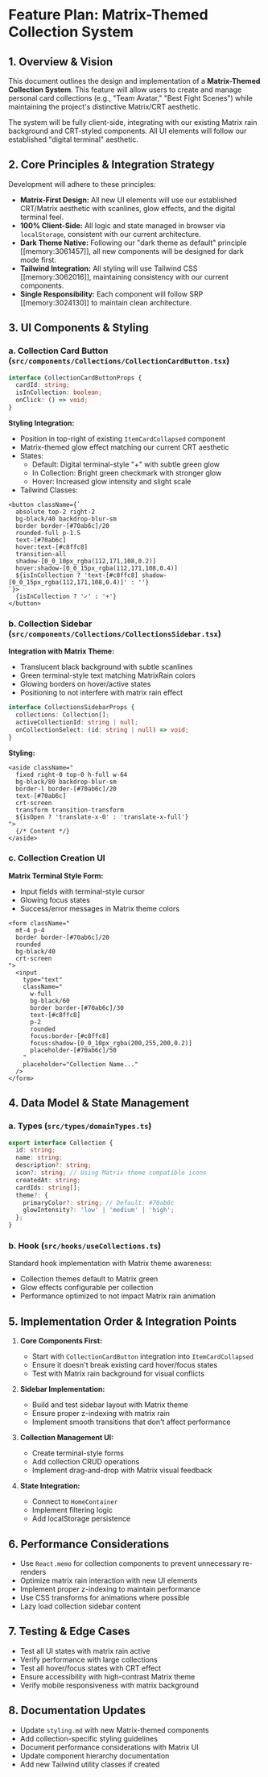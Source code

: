 # **Feature Plan: Matrix-Themed Collection System**

## 1. Overview & Vision

This document outlines the design and implementation of a **Matrix-Themed Collection System**. This feature will allow users to create and manage personal card collections (e.g., "Team Avatar," "Best Fight Scenes") while maintaining the project's distinctive Matrix/CRT aesthetic.

The system will be fully client-side, integrating with our existing Matrix rain background and CRT-styled components. All UI elements will follow our established "digital terminal" aesthetic.

## 2. Core Principles & Integration Strategy

Development will adhere to these principles:

* **Matrix-First Design:** All new UI elements will use our established CRT/Matrix aesthetic with scanlines, glow effects, and the digital terminal feel.
* **100% Client-Side:** All logic and state managed in browser via `localStorage`, consistent with our current architecture.
* **Dark Theme Native:** Following our "dark theme as default" principle [[memory:3061457]], all new components will be designed for dark mode first.
* **Tailwind Integration:** All styling will use Tailwind CSS [[memory:3062016]], maintaining consistency with our current components.
* **Single Responsibility:** Each component will follow SRP [[memory:3024130]] to maintain clean architecture.

## 3. UI Components & Styling

### a. Collection Card Button (`src/components/Collections/CollectionCardButton.tsx`)

```typescript
interface CollectionCardButtonProps {
  cardId: string;
  isInCollection: boolean;
  onClick: () => void;
}
```

**Styling Integration:**
* Position in top-right of existing `ItemCardCollapsed` component
* Matrix-themed glow effect matching our current CRT aesthetic
* States:
  - Default: Digital terminal-style "+" with subtle green glow
  - In Collection: Bright green checkmark with stronger glow
  - Hover: Increased glow intensity and slight scale
* Tailwind Classes:
```tsx
<button className={`
  absolute top-2 right-2 
  bg-black/40 backdrop-blur-sm
  border border-[#70ab6c]/20
  rounded-full p-1.5
  text-[#70ab6c] 
  hover:text-[#c8ffc8]
  transition-all
  shadow-[0_0_10px_rgba(112,171,108,0.2)]
  hover:shadow-[0_0_15px_rgba(112,171,108,0.4)]
  ${isInCollection ? 'text-[#c8ffc8] shadow-[0_0_15px_rgba(112,171,108,0.4)]' : ''}
`}>
  {isInCollection ? '✓' : '+'}
</button>
```

### b. Collection Sidebar (`src/components/Collections/CollectionsSidebar.tsx`)

**Integration with Matrix Theme:**
* Translucent black background with subtle scanlines
* Green terminal-style text matching MatrixRain colors
* Glowing borders on hover/active states
* Positioning to not interfere with matrix rain effect

```typescript
interface CollectionsSidebarProps {
  collections: Collection[];
  activeCollectionId: string | null;
  onCollectionSelect: (id: string | null) => void;
}
```

**Styling:**
```tsx
<aside className="
  fixed right-0 top-0 h-full w-64
  bg-black/80 backdrop-blur-sm
  border-l border-[#70ab6c]/20
  text-[#70ab6c]
  crt-screen
  transform transition-transform
  ${isOpen ? 'translate-x-0' : 'translate-x-full'}
">
  {/* Content */}
</aside>
```

### c. Collection Creation UI

**Matrix Terminal Style Form:**
* Input fields with terminal-style cursor
* Glowing focus states
* Success/error messages in Matrix theme colors

```tsx
<form className="
  mt-4 p-4
  border border-[#70ab6c]/20
  rounded
  bg-black/40
  crt-screen
">
  <input 
    type="text"
    className="
      w-full
      bg-black/60
      border border-[#70ab6c]/30
      text-[#c8ffc8]
      p-2
      rounded
      focus:border-[#c8ffc8]
      focus:shadow-[0_0_10px_rgba(200,255,200,0.2)]
      placeholder-[#70ab6c]/50
    "
    placeholder="Collection Name..."
  />
</form>
```

## 4. Data Model & State Management

### a. Types (`src/types/domainTypes.ts`)

```typescript
export interface Collection {
  id: string;
  name: string;
  description?: string;
  icon?: string; // Using Matrix-theme compatible icons
  createdAt: string;
  cardIds: string[];
  theme?: {
    primaryColor?: string; // Default: #70ab6c
    glowIntensity?: 'low' | 'medium' | 'high';
  };
}
```

### b. Hook (`src/hooks/useCollections.ts`)

Standard hook implementation with Matrix theme awareness:
* Collection themes default to Matrix green
* Glow effects configurable per collection
* Performance optimized to not impact Matrix rain animation

## 5. Implementation Order & Integration Points

1. **Core Components First:**
   * Start with `CollectionCardButton` integration into `ItemCardCollapsed`
   * Ensure it doesn't break existing card hover/focus states
   * Test with Matrix rain background for visual conflicts

2. **Sidebar Implementation:**
   * Build and test sidebar layout with Matrix theme
   * Ensure proper z-indexing with matrix rain
   * Implement smooth transitions that don't affect performance

3. **Collection Management UI:**
   * Create terminal-style forms
   * Add collection CRUD operations
   * Implement drag-and-drop with Matrix visual feedback

4. **State Integration:**
   * Connect to `HomeContainer`
   * Implement filtering logic
   * Add localStorage persistence

## 6. Performance Considerations

* Use `React.memo` for collection components to prevent unnecessary re-renders
* Optimize matrix rain interaction with new UI elements
* Implement proper z-indexing to maintain performance
* Use CSS transforms for animations where possible
* Lazy load collection sidebar content

## 7. Testing & Edge Cases

* Test all UI states with matrix rain active
* Verify performance with large collections
* Test all hover/focus states with CRT effect
* Ensure accessibility with high-contrast Matrix theme
* Verify mobile responsiveness with matrix background

## 8. Documentation Updates

* Update `styling.md` with new Matrix-themed components
* Add collection-specific styling guidelines
* Document performance considerations with Matrix UI
* Update component hierarchy documentation
* Add new Tailwind utility classes if created